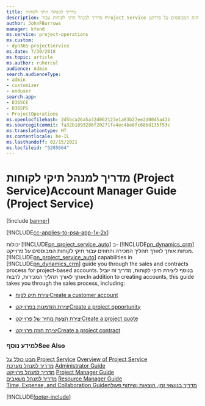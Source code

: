 ```yaml
---
title: מדריך למנהלי תיקי לקוחות
description: מדריך למנהל תיקי לקוחות עבור Project Service שמסביר את תהליך המכירה והחוזים עבור תיקי לקוחות המבוססים על פרויקט
author: JohnPBurrows
manager: kfend
ms.service: project-operations
ms.custom:
- dyn365-projectservice
ms.date: 7/30/2018
ms.topic: article
ms.author: ruhercul
audience: Admin
search.audienceType:
- admin
- customizer
- enduser
search.app:
- D365CE
- D365PS
- ProjectOperations
ms.openlocfilehash: 2d5bca26a5a32d062123e1a83b27ee2d0045a43b
ms.sourcegitcommit: fa32b1893286f20271fa4ec4be8fc68bd135f53c
ms.translationtype: HT
ms.contentlocale: he-IL
ms.lasthandoff: 02/15/2021
ms.locfileid: "5285664"
---
```

# <a name="account-manager-guide-project-service"></a><span data-ttu-id="069bd-103">מדריך למנהל תיקי לקוחות (Project Service)</span><span class="sxs-lookup"><span data-stu-id="069bd-103">Account Manager Guide (Project Service)</span></span>

[!include [banner](../includes/psa-now-project-operations.md)]

[!INCLUDE[cc-applies-to-psa-app-1x-2x](../includes/cc-applies-to-psa-app-1x-2x.md)]

<span data-ttu-id="069bd-104">יכולות [!INCLUDE[pn_project_service_auto](../includes/pn-project-service-auto.md)] ב- [!INCLUDE[pn_dynamics_crm](../includes/pn-dynamics-crm.md)] מנחות אותך לאורך תהליך המכירה והחוזים עבור תיקי לקוחות המבוססים על פרוייקט.</span><span class="sxs-lookup"><span data-stu-id="069bd-104">[!INCLUDE[pn_project_service_auto](../includes/pn-project-service-auto.md)] capabilities in [!INCLUDE[pn_dynamics_crm](../includes/pn-dynamics-crm.md)] guide you through the sales and contracts process for project-based accounts.</span></span> <span data-ttu-id="069bd-105">בנוסף ליצירת תיקי לקוחות, מדריך זה יוביל אותך לאורך תהליך המכירות, לרבות:</span><span class="sxs-lookup"><span data-stu-id="069bd-105">In addition to creating accounts, this guide takes you through the sales process, including:</span></span>  
  
-   [<span data-ttu-id="069bd-106">יצירת תיק לקוח</span><span class="sxs-lookup"><span data-stu-id="069bd-106">Create a customer account</span></span>](../psa/create-customer-account.md)  
  
-   [<span data-ttu-id="069bd-107">יצירת הזדמנות בפרוייקט</span><span class="sxs-lookup"><span data-stu-id="069bd-107">Create a project opportunity</span></span>](../psa/create-project-opportunity.md)  
  
-   [<span data-ttu-id="069bd-108">יצירת הצעת מחיר של פרוייקט</span><span class="sxs-lookup"><span data-stu-id="069bd-108">Create a project quote</span></span>](../psa/create-project-quote.md)  
  
-   [<span data-ttu-id="069bd-109">יצירת חוזה פרוייקט</span><span class="sxs-lookup"><span data-stu-id="069bd-109">Create a project contract</span></span>](../psa/create-project-contract.md)  
  
  
### <a name="see-also"></a><span data-ttu-id="069bd-110">למידע נוסף</span><span class="sxs-lookup"><span data-stu-id="069bd-110">See Also</span></span>  
 <span data-ttu-id="069bd-111">[מבט כולל על Project Service](../psa/overview.md) </span><span class="sxs-lookup"><span data-stu-id="069bd-111">[Overview of Project Service](../psa/overview.md) </span></span>  
 <span data-ttu-id="069bd-112">[מדריך למנהל מערכת](../psa/admin-guide.md) </span><span class="sxs-lookup"><span data-stu-id="069bd-112">[Administrator Guide](../psa/admin-guide.md) </span></span>  
 <span data-ttu-id="069bd-113">[מדריך למנהל פרוייקט](../psa/project-manager-guide.md) </span><span class="sxs-lookup"><span data-stu-id="069bd-113">[Project Manager Guide](../psa/project-manager-guide.md) </span></span>  
 <span data-ttu-id="069bd-114">[מדריך למנהל משאבים](../psa/resource-manager-guide.md) </span><span class="sxs-lookup"><span data-stu-id="069bd-114">[Resource Manager Guide](../psa/resource-manager-guide.md) </span></span>  
 [<span data-ttu-id="069bd-115">‏‫מדריך בנושאי זמן, הוצאות ושיתוף פעולה</span><span class="sxs-lookup"><span data-stu-id="069bd-115">Time, Expense, and Collaboration Guide</span></span>](../psa/time-expense-collaboration-guide.md)


[!INCLUDE[footer-include](../includes/footer-banner.md)]